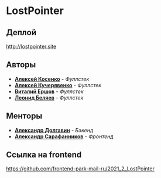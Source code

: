 # LostPointer

## Деплой

http://lostpointer.site

## Авторы

* [**Алексей Косенко**](https://github.com/saptded) - *Фуллстек*
* [**Алексей Кучерявенко**](https://github.com/frbgd) - *Фуллстек*
* [**Виталий Ершов**](https://github.com/VErshovBMSTU) - *Фуллстек*
* [**Леонид Беляев**](https://github.com/23-yo-designer-from-san-francisco) - *Фуллстек*

## Менторы
* [**Александр Долгавин**](https://github.com/esuwu) - *Бэкенд*
* [**Александр Сарафанников**](https://github.com/Sarafa2n) - *Фронтенд*

## Ссылка на frontend

https://github.com/frontend-park-mail-ru/2021_2_LostPointer
